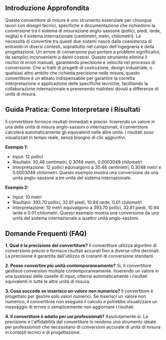 ## Introduzione Approfondita
Questo convertitore di misure è uno strumento essenziale per chiunque lavori con disegni tecnici, specifiche e documentazione che richiedono la conversione tra il sistema di misurazione anglo-sassone (pollici, piedi, iarde, miglia) e il sistema internazionale (centimetri, metri, chilometri).  La necessità di convertire tra questi due sistemi nasce dalla coesistenza di entrambi in diversi contesti, soprattutto nel campo dell'ingegneria e della progettazione.  Un errore di conversione può portare a problemi significativi, da semplici inconvenienti a danni costosi. Questo strumento elimina il rischio di errori manuali, garantendo precisione e velocità nel processo di conversione.  Che si tratti di progetti di costruzione, design industriale, o qualsiasi altro ambito che richieda precisione nelle misure, questo convertitore è un alleato indispensabile per garantire la corretta interpretazione e applicazione delle specifiche tecniche, facilitando la collaborazione internazionale e prevenendo malintesi dovuti a differenze di unità di misura.

## Guida Pratica: Come Interpretare i Risultati
Il convertitore fornisce risultati immediati e precisi. Inserendo un valore in una delle unità di misura anglo-sassoni o internazionali, il convertitore calcolerà automaticamente gli equivalenti nelle altre unità. I risultati sono visualizzati in tempo reale, senza bisogno di clic aggiuntivi.

**Esempio 1:**
- Input: 12 pollici
- Risultato: 30.48 centimetri, 0.3048 metri, 0.0003048 chilometri
- Interpretazione: 12 pollici equivalgono a 30.48 centimetri, 0.3048 metri e 0.0003048 chilometri. Questo esempio mostra una conversione da una unità anglo-sassone a tre unità del sistema internazionale.

**Esempio 2:**
- Input: 10 metri
- Risultato: 393.70 pollici, 32.81 piedi, 10.94 iarde, 0.01 chilometri
- Interpretazione: 10 metri equivalgono a 393.70 pollici, 32.81 piedi, 10.94 iarde e 0.01 chilometri. Questo esempio mostra una conversione da una unità del sistema internazionale a quattro unità anglo-sassoni.

## Domande Frequenti (FAQ)

**1. Qual è la precisione del convertitore?**
Il convertitore utilizza algoritmi di conversione precisi e fornisce risultati accurati fino a diverse cifre decimali.  La precisione è garantita dall'utilizzo di costanti di conversione standard.

**2. Posso convertire più unità contemporaneamente?**
Sì, il convertitore gestisce conversioni multiple contemporaneamente. Inserendo un valore in una qualsiasi delle caselle di input, otterrai automaticamente i risultati equivalenti in tutte le altre unità di misura.

**3. Cosa succede se inserisco un valore non numerico?**
Il convertitore è progettato per gestire solo valori numerici. Se inserisci un valore non numerico, il convertitore non eseguirà il calcolo e potrebbe visualizzare un messaggio di errore o semplicemente non aggiornare i risultati.

**4. Il convertitore è adatto per usi professionali?**
Assolutamente sì. La precisione e l'affidabilità del convertitore lo rendono uno strumento ideale per professionisti che necessitano di conversioni accurate di unità di misura in contesti tecnici e di progettazione.